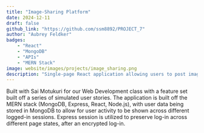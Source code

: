 ```yaml
---
title: "Image-Sharing Platform"
date: 2024-12-11
draft: false
github_link: "https://github.com/ssm8892/PROJECT_7"
author: "Aubrey Feldker"
badges:
    - "React"
    - "MongoDB"
    - "APIs"
    - "MERN Stack"
image: website/images/projects/image_sharing.png
description: "Single-page React application allowing users to post images across different login sessions."
---
```


Built with Sai Motukuri for our Web Development class with a feature set built off a series of simulated user stories. The application is built off the MERN stack (MongoDB, Express, React, Node.js), with user data being stored in MongoDB to allow for user activity to be shown across different logged-in sessions. Express session is utilized to preserve log-in across different page states, after an encrypted log-in.